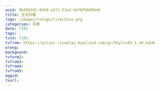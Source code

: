 ```yaml
---
uuid: 9b4583d2-0d50-a372-51ae-def8fb689446
title: 玉龙印象
logo: /images/tvlogo/livechina.png
categories: 风景
date: 7101
tags:
tvid: 7101
tvfrom: https://gctxyc.liveplay.myqcloud.com/gc/hkylxs01_1_md.m3u8
wrong:
backgound:
tvform2:
tvfrom3:
tvfrom4:
tvfrom5:
epgid:
tvurl:
---
```

